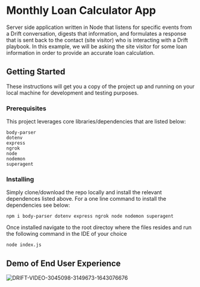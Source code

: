 # Monthly Loan Calculator App

Server side application written in Node that listens for specific events from a Drift conversation, digests that information, and formulates a response that is sent back to the contact (site visitor) who is interacting with a Drift playbook. In this example, we will be asking the site visitor for some loan information in order to provide an accurate loan calculation.

## Getting Started

These instructions will get you a copy of the project up and running on your local machine for development and testing purposes.

### Prerequisites

This project leverages core libraries/dependencies that are listed below:

```
body-parser
dotenv
express
ngrok
node
nodemon
superagent
```

### Installing

Simply clone/download the repo locally and install the relevant dependences listed above. For a one line command to install the dependencies see below:

```
npm i body-parser dotenv express ngrok node nodemon superagent
```

Once installed navigate to the root directoy where the files resides and run the following command in the IDE of your choice 
```
node index.js
```

## Demo of End User Experience
![DRIFT-VIDEO-3045098-3149673-1643076676](https://user-images.githubusercontent.com/57994411/150898234-d06c3218-c1d8-456e-a8bd-7ffccb0ede56.gif)
